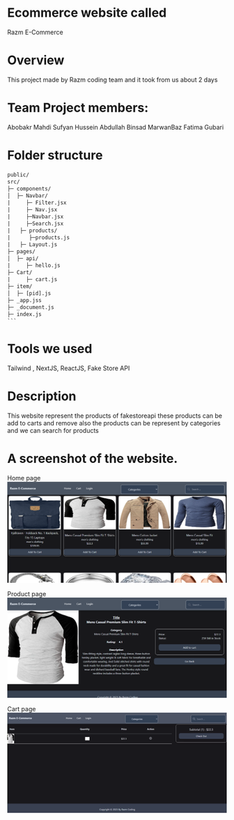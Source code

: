 # Ecommerce website called 
Razm E-Commerce

# Overview
This project made by Razm coding team and it took from us about 2 days 

# Team Project members:
Abobakr Mahdi
Sufyan Hussein
Abdullah Binsad 
MarwanBaz
Fatima Gubari

# Folder structure
    public/
    src/
    ├─ components/
    │  ├─ Navbar/
    |     ├─ Filter.jsx
    |     ├─ Nav.jsx
    |     ├─Navbar.jsx
    |     ├─Search.jsx
    |   ├─ products/
    |      ├─products.js
    |   ├─ Layout.js
    ├─ pages/
    │  ├─ api/
    |     ├─ hello.js
    ├─ Cart/
    |     ├─ cart.js
    ├─ item/
    │  ├─ [pid].js
    ├─ _app.jss
    ├─ _document.js
    ├─ index.js
    ```

# Tools we used
Tailwind , NextJS, ReactJS, Fake Store API

# Description
This website represent the products of fakestoreapi these products can be add to carts and remove 
also the products can be represent by categories and we can search for products

# A screenshot of the website.
Home page
![alt](/Images/Home%20Page.png)

Product page
![alt](/Images/Own%20Page.png)

Cart page
![alt](/Images/Cart%20Page.png)
